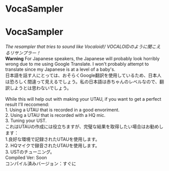 # VocaSampler
<h1><b>VocaSampler</b></h1>
<i>The resampler that tries to sound like Vocaloid!/ VOCALOIDのように聞こえるリサンプラー！</i><br>
<b>Warning</b>
For Japanese speakers, the Japanese will probably look horribly wrong due to me using Google Translate. I won't probably attempt to translate since my Japanese is at a level of a baby's.<br>
日本語を話す人にとっては、おそらくGoogle翻訳を使用しているため、日本人は恐ろしく間違って見えるでしょう。私の日本語は赤ちゃんのレベルなので、翻訳しようとは思わないでしょう。<br><br>
While this will help out with making your UTAU, if you want to get a perfect result I'll reccomend:<br>
1. Using a UTAU that is recorded in a good envoriment.<br>
2. Using a UTAU that is recorded with a HQ mic.<br>
3. Tuning your UST.<br>
これはUTAUの作成には役立ちますが、完璧な結果を取得したい場合はお勧めします：<br>
1.良好な環境で記録されたUTAUを使用します。<br>
2. HQマイクで録音されたUTAUを使用します。<br>
3. USTのチューニング。<br>
Compiled Ver: Soon<br>
コンパイル済みバージョン：すぐに
